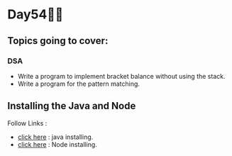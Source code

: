 # Day54🧑‍💻
## Topics going to cover: 
### DSA
- Write a program to implement bracket balance without using the stack.
- Write a program for the pattern matching.

## Installing the Java and Node 
Follow Links : 
- [click here](https://www.java.com/en/download/help/download_options.html) : java installing.
- [click here](https://nodejs.org/en/download) : Node installing.